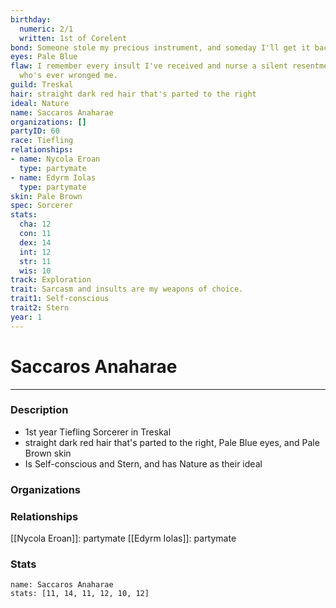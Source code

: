 ```yaml
---
birthday:
  numeric: 2/1
  written: 1st of Corelent
bond: Someone stole my precious instrument, and someday I'll get it back.
eyes: Pale Blue
flaw: I remember every insult I've received and nurse a silent resentment toward anyone
  who's ever wronged me.
guild: Treskal
hair: straight dark red hair that's parted to the right
ideal: Nature
name: Saccaros Anaharae
organizations: []
partyID: 60
race: Tiefling
relationships:
- name: Nycola Eroan
  type: partymate
- name: Edyrm Iolas
  type: partymate
skin: Pale Brown
spec: Sorcerer
stats:
  cha: 12
  con: 11
  dex: 14
  int: 12
  str: 11
  wis: 10
track: Exploration
trait: Sarcasm and insults are my weapons of choice.
trait1: Self-conscious
trait2: Stern
year: 1
---
```

# Saccaros Anaharae
---
### Description
- 1st year Tiefling Sorcerer in Treskal
- straight dark red hair that's parted to the right, Pale Blue eyes, and Pale Brown skin
- Is Self-conscious and Stern, and has Nature as their ideal

### Organizations
### Relationships
[[Nycola Eroan]]: partymate
[[Edyrm Iolas]]: partymate
### Stats
```statblock
name: Saccaros Anaharae
stats: [11, 14, 11, 12, 10, 12]
```